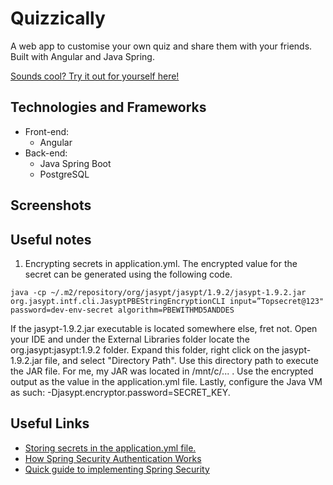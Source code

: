 # Quizzically

A web app to customise your own quiz and share them with your friends. Built with Angular and Java Spring.

[Sounds cool? Try it out for yourself here!](https://myscribbler.herokuapp.com/)


## Technologies and Frameworks

- Front-end:
  - Angular
- Back-end:
  - Java Spring Boot
  - PostgreSQL
  
  
## Screenshots


## Useful notes

1. Encrypting secrets in application.yml. The encrypted value for the secret can be generated using the following code.
```
java -cp ~/.m2/repository/org/jasypt/jasypt/1.9.2/jasypt-1.9.2.jar org.jasypt.intf.cli.JasyptPBEStringEncryptionCLI input=”Topsecret@123" password=dev-env-secret algorithm=PBEWITHMD5ANDDES
```
If the jasypt-1.9.2.jar executable is located somewhere else, fret not. Open your IDE and under the External Libraries folder locate the org.jasypt:jasypt:1.9.2 folder. Expand this folder, right click on the jasypt-1.9.2.jar file, and select "Directory Path". Use this directory path to execute the JAR file. For me, my JAR was located in /mnt/c/... . Use the encrypted output as the value in the application.yml file. Lastly, configure the Java VM as such: -Djasypt.encryptor.password=SECRET_KEY.

## Useful Links

- [Storing secrets in the application.yml file.](https://medium.com/@sun30nil/how-to-secure-secrets-and-passwords-in-springboot-90c952961d9)
- [How Spring Security Authentication Works](https://www.youtube.com/watch?v=caCJAJC41Rk)
- [Quick guide to implementing Spring Security](https://www.marcobehler.com/guides/spring-security#_filterchain_security_configuration_dsl)
